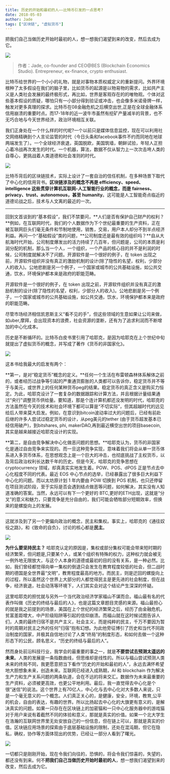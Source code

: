 ```yaml
---
title: 历史的开始和最初的人——比特币引发的一点思考?
date: 2018-05-03
author: Jade
tags: ["区块链", "虚拟货币"]
---
```


把我们自己当做历史开始时最初的人，想一想我们渴望到来的改变，然后去成为它。

<!--more-->

![](https://cosmosrepair-1257028016.cos.ap-beijing.myqcloud.com/2019-06-17-%E5%8E%86%E5%8F%B2%E7%9A%84%E5%BC%80%E5%A7%8B%E5%92%8C%E6%9C%80%E5%88%9D%E7%9A%84%E4%BA%BA%E2%80%94%E2%80%94%E6%AF%94%E7%89%B9%E5%B8%81%E5%BC%95%E5%8F%91%E7%9A%84%E4%B8%80%E7%82%B9%E6%80%9D%E8%80%83-1.png)

> 作者：Jade, co-founder and CEO@BES (Blockchain Economics Studio). Entrepreneur, ex-finance, crypto enthusiast.

比特币给世界的一个小小的礼物，就是对事物本质权威定义的重新提问。外界环境根种了太多假设在我们的脑子里，比如货币的起源是以物易物的需求，比如共产主义是人类社会发展的最终极形式，再比如，世界是客观存在的的唯物观。个体对这些基本假设的质疑，哪怕只有一小部分得到验证或冲击，也会像多米诺骨牌一样，触发对更多真理的探求。比特币在08金融危机之后横空出世,正是在全球金融体系信用崩溃的重要时点。而17-18年的近一波牛市虽然有挖矿产量减半的背景，也不无巧合地与今天世界经济，政治环境相互关联。

 我们正身处在一个什么样的时代呢?一个以前只是媒体信息监控，现在可以利用社交网络精确到个人言论监管的时代（今日头条和facebook事件不约而同地在地球两端发生了）。一个全球经济衰退，英国脱欧，美国筑墙，朝鲜试验，年轻人正担心着冷战再次发生的时代。一个机器，算法，数据不仅从智力上一次次击垮人类的自尊心，更挑战着人类道德和社会准则的时代。

![](https://cosmosrepair-1257028016.cos.ap-beijing.myqcloud.com/2019-06-17-%E6%9C%AA%E5%91%BD%E5%90%8D-3.png)

比特币背后的区块链技术，实际上设计了一套自治的信任机制，在多种场景下取代了中心化的信用背书。**区块链涉及的概念不再是 efficiency、speed、intelligence 这些贯穿计算机互联网-人工智能行业的概念，而是 fairness、privacy、trust、autonomous，甚至 humanity**。这可能是人工智能奇点临近的道德论战之后，技术与人文离的最近的一次。
- - - - - 
回到文首谈到的“基本假设”，我们不禁要问，**人们是否有保护自己财产的权利？**例如，在互联网时代，我们的个人数据作为下个世纪最重要的生产资料，正在被互联网巨头们毫无条件和节制地使用，销售，交易，用户本人却分不到半点经济利益。再问一个“基础假设”类的问题，**公司制度还是最有效的组织吗？**自从大航海时代开始，公司制度爆发出的活力持续了几百年，但问题是，公司的本质是利润分配的机制，那么当一个人，一个组织，一个产品的核心目的并不是利润的时候，公司制度就解决不了问题。开源软件是一个很好的例子，在 token 出现之前，开源软件组织并没有真正的激励机制的设计(除了隐性的名望，权利，少部分人的收入)。公地悲剧是另一个例子，一个国家或城市的公共基础设施，如公共交通，饮水，环境保护都本来是政府的职能范畴。

开源软件是一个很好的例子，在 token 出现之前，开源软件组织并没有真正的激励机制的设计(除了隐性的名望，权利，少部分人的收入)。公地悲剧是另一个例子，一个国家或城市的公共基础设施，如公共交通，饮水，环境保护都本来是政府的职能范畴。

尽管市场经济相信凯恩斯主义“看不见的手”，但这些领域的生意如果让公司来做，如uber,摩拜，会出现资本的浪费，社会资源的垄断，还有为了追求利润而不断增加的中心化成本。

历史是不断循环的。比特币白皮书里引用了哈耶克，是因为哈耶克在上个世纪中旬就提出了虚拟货币的概念，并写成了著作《货币的非国家化》。

![](https://cosmosrepair-1257028016.cos.ap-beijing.myqcloud.com/2019-06-17-%E6%9C%AA%E5%91%BD%E5%90%8D-1.png)

这本书给我最大的启发有两个：

**第一，是对“稳定货币”概念的定义。**任何一个生活在布雷顿森林体系解体之前的，或者经历过战争等引起的严重通货膨胀的人类都可以告诉你，稳定货币并不等于与美元，或世界上的任何某种货币peg的结果。稳定货币的真正含义是购买力恒定。为此，哈耶克设计了一套复杂的数据跟踪和计算方法，并且根据计量结果通过“央行"调整货币供给量。要知道，那是个连计算机都还没发明的时代，哈耶克的方法虽然在今天的技术和社会环境下都可以算是“不切实际”，但其超越时代的远见给后人带来莫大启发。例如，在意识到bitcoin波动率过大的问题后，已经有前赴后继的许多人尝试过稳定货币的设计，从peg美元的tether (由于货币超发基本已经信用破产)，到bitshares, phi, makerDAO,再到最近横空出世的项目basecoin,其实是越来越接近哈耶克设计的实现。

**第二，是自由竞争解决中心化做恶问题的思想。**哈耶克认为，货币的非国家化是通过自由竞争来实现的。而一旦这种竞争实现，意味着我们将会从单一货币体系进入多货币体系，在思想观念上是一个巨大的冲击，也彻底挑战了主权货币，以及背后政治权利长达数千年的历史。但是今天，哈耶克的竞争思想在 cryptocurrency 领域，却真真实实地发生着。POW、POS、dPOS 正是节点去中心化程度不同的代表。最近 EOS 中心节点的选举，已经暴露出了很多巨大利益下中心化的问题。而以太坊原计划 1 年内要由 POW 切换到 POS 机制，也只还停留在项目测试阶段，至于实际是否会遇到结点做恶等问题，如何解决，其实没有人知道准确的答案。当然，永远可以有下一个更好的 BTC,更好的ETH出现，这就是“分叉”的意义和魅力，只要竞争是充分自由的，我们可能会牺牲部分短期效率，但换来的是螺旋向上的发展。

- - - - - 

这就涉及到了另一个更偏向政治的概念，民主和集权。事实上，哈耶克的《通往奴役之路》，和《致命的自负》，讨论的核心都是**民主**。

![](https://cosmosrepair-1257028016.cos.ap-beijing.myqcloud.com/2019-06-17-%E6%9C%AA%E5%91%BD%E5%90%8D.png)

**为什么要坚持民主？** 哈耶克认定的原因是，集权或部分集权可能会带来短时期的经济繁荣，但问题是,只要某个人，或某个组织有特殊的权力，这种权力就会被无一例外地无限放大，与这个人本身的道德或最初的目的没有关系，是一种必然。比如，我们曾经都觉得向单一集权的倒退只会发生在教育程度较低的社会，但二战时期的德国是全世界最“文明”，教育程度最高的地方。而民主，则是迂回的螺旋向上的过程，所以虽然这个世界上大部分的人都觉得民主是更先进的社会制度，但在战争，经济衰退，社会动荡等环境下，人们其实会对这个结论产生深深的怀疑。

这里哈耶克的担忧就与另外一个当代政治经济学家福山不谋而合。福山最有名的代表作叫做《历史的终结与最后的人》，也是这篇文章题目灵感的来源。福山最担心的就是我之前提到的场景，美国在上个世纪的经济繁荣之后，经历了由金融危机，贫富差距增大，中产阶级陷阱等引起的信仰崩溃。而福山就在这时候试图告诉人们，人类的最终归宿不是共产主义，社会主义，而是纯粹的民主，千万不要因为暂时的周期对民主之外的任何"归宿“抱有幻想。为此他旁征博引了历史和当代不同政治制度的国家，并极其自信地讨论了人类“终局”的制度形态，和如何去做一个这种形态下的公民，顾名思义，“历史的终结与最后的人”。

然而身处前沿科技行业，我学会的最重要的事之一，就是**不要尝试去预测太遥远的未来**。人类的发展是一条指数曲线，但思维却是线性的。所以与福山尝试预测人类未来的终局不同，我更愿意把当下看作“历史的开始和最初的人”，永远去满怀希望地大胆想象未来，创造未来。互联网已经进入成熟期，AI 和 blockchain 作为解决生产力和生产关系问题的两条轨道，会在不远的将来交汇。数据作为未来最重要的生产资料，必须被更高效，也更公平地利用。最后，我一直觉得去中心化是个很“迷信”的说法。这个世界上有70亿人，中心化与去中心化对大多数人来说，只是一个毫无意义的一个概念。人们真正关心的，是健康，安全，环境，教育,公平的机会，自由的表达，有趣的世界。所以比扬起去中心化的大旗更有意义的，是解决真实的问题。如果一只存在在区块链上的加密猫和一只中心化服务器中的游戏猫对于用户来说有着截然不同的体验和意义，那就是真实的价值。如果一个北大学生在浩瀚的互联网世界里无处安放自己的一份信息，但在链上可以，那就是真实的价值。区块链应用场景的探索由于底层基础设施的限制，还处在混沌期，但它在隐私，确权，协作等方面体现出的优势，已经让一部分人看到了曙光。

![](https://cosmosrepair-1257028016.cos.ap-beijing.myqcloud.com/2019-06-17-%E6%9C%AA%E5%91%BD%E5%90%8D-4.png)

一切都只是刚刚开始，现在令我们向往的，恐惧的，将会令我们惊喜的，失望的，都还没有到来。何不**把我们自己当做历史开始时最初的人**，想一想我们渴望到来的改变，然后去成为它。
